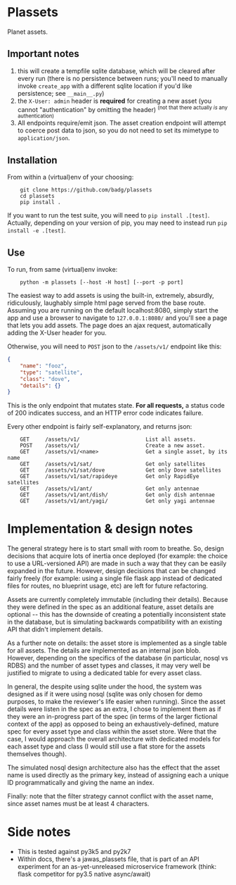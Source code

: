# Plassets

Planet assets.

## Important notes

1. this will create a tempfile sqlite database, which will be cleared after every run (there is no persistence between runs; you'll need to manually invoke ```create_app``` with a different sqlite location if you'd like persistence; see ```__main__.py```)
2. the ```X-User: admin``` header is **required** for creating a new asset (you cannot "authentication" by omitting the header) <sup>(not that there actually *is* any authentication)</sup>
3. All endpoints require/emit json. The asset creation endpoint will attempt to coerce post data to json, so you do not need to set its mimetype to ```application/json```.

## Installation

From within a (virtual)env of your choosing:

```
    git clone https://github.com/badg/plassets
    cd plassets
    pip install .
```

If you want to run the test suite, you will need to ```pip install .[test]```.
Actually, depending on your version of pip, you may need to instead run
```pip install -e .[test]```.

## Use

To run, from same (virtual)env invoke:

```
    python -m plassets [--host -H host] [--port -p port]
```

The easiest way to add assets is using the built-in, extremely, absurdly,
ridiculously, laughably simple html page served from the base route. Assuming
you are running on the default localhost:8080, simply start the app and use
a browser to navigate to ```127.0.0.1:8080/``` and you'll see a page that lets
you add assets. The page does an ajax request, automatically adding the X-User
header for you.

Otherwise, you will need to ```POST``` json to the ```/assets/v1/``` endpoint
like this:

```json
{
    "name": "fooz",
    "type": "satellite",
    "class": "dove",
    "details": {}
}
```

This is the only endpoint that mutates state. **For all requests,** a status
code of 200 indicates success, and an HTTP error code indicates failure.

Every other endpoint is fairly self-explanatory, and returns json:

```
    GET     /assets/v1/                     List all assets.
    POST    /assets/v1/                     Create a new asset.
    GET     /assets/v1/<name>               Get a single asset, by its name
    GET     /assets/v1/sat/                 Get only satellites
    GET     /assets/v1/sat/dove             Get only Dove satellites
    GET     /assets/v1/sat/rapideye         Get only RapidEye satellites
    GET     /assets/v1/ant/                 Get only antennae
    GET     /assets/v1/ant/dish/            Get only dish antennae
    GET     /assets/v1/ant/yagi/            Get only yagi antennae
```

# Implementation & design notes

The general strategy here is to start small with room to breathe. So, design
decisions that acquire lots of inertia once deployed (for example: the choice
to use a URL-versioned API) are made in such a way that they can be easily
expanded in the future. However, design decisions that can be changed fairly
freely (for example: using a single file flask app instead of dedicated files
for routes, no blueprint usage, etc) are left for future refactoring.

Assets are currently completely immutable (including their details). Because
they were defined in the spec as an additional feature, asset details are
optional -- this has the downside of creating a potentially inconsistent state
in the database, but is simulating backwards compatibility with an existing API
that didn't implement details.

As a further note on details: the asset store is implemented as a single table
for all assets. The details are implemented as an internal json blob. However,
depending on the specifics of the database (in particular, nosql vs RDBS) and
the number of asset types and classes, it may very well be justified to
migrate to using a dedicated table for every asset class.

In general, the despite using sqlite under the hood, the system was designed as
if it were using nosql (sqlite was only chosen for demo purposes, to make the
reviewer's life easier when running). Since the asset details were listen in
the spec as an extra, I chose to implement them as if they were an in-progress
part of the spec (in terms of the larger fictional context of the app) as
opposed to being an exhaustively-defined, mature spec for every asset type and
class within the asset store. Were that the case, I would approach the overall
architecture with dedicated models for each asset type and class (I would still
use a flat store for the assets themselves though).

The simulated nosql design architecture also has the effect that the asset name
is used directly as the primary key, instead of assigning each a unique ID
programmatically and giving the name an index.

Finally: note that the filter strategy cannot conflict with the asset name,
since asset names must be at least 4 characters.

# Side notes

+ This is tested against py3k5 and py2k7
+ Within docs, there's a jawas_plassets file, that is part of an API experiment for an as-yet-unreleased microservice framework (think: flask competitor for py3.5 native async/await)
